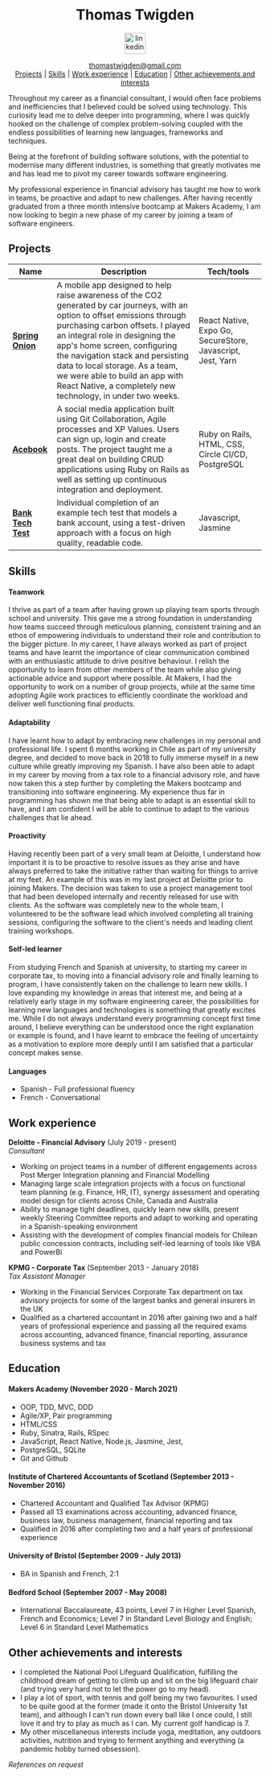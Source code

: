 <div align="center">

# Thomas Twigden

<a href='https://www.linkedin.com/in/thomas-twigden-01336232/'>
<img src="https://www.iconfinder.com/data/icons/free-social-icons/67/linkedin_circle_color-512.png" alt="linkedin" hspace="50" height="42" width="42"></a>

thomastwigden@gmail.com</br>
[Projects](#projects) | [Skills](#skills) | [Work experience](#work-experience) | [Education](#education) | [Other achievements and interests](#other-achievements-and-interests)

</div>

Throughout my career as a financial consultant, I would often face problems and inefficiencies that I believed could be solved using technology. This curiosity lead me to delve deeper into programming, where I was quickly hooked on the challenge of complex problem-solving coupled with the endless possibilities of learning new languages, frameworks and techniques.

Being at the forefront of building software solutions, with the potential to modernise many different industries, is something that greatly motivates me and has lead me to pivot my career towards software engineering.

My professional experience in financial advisory has taught me how to work in teams, be proactive and adapt to new challenges. After having recently graduated from a three month intensive bootcamp at Makers Academy, I am now looking to begin a new phase of my career by joining a team of software engineers.

## Projects

| Name                         | Description       | Tech/tools        |
| ---------------------------- | ----------------- | ----------------- |
| **[Spring Onion](https://github.com/twigz826/SmellsLikeGreenSpirit)** | A mobile app designed to help raise awareness of the CO2 generated by car journeys, with an option to offset emissions through purchasing carbon offsets. I played an integral role in designing the app's home screen, configuring the navigation stack and persisting data to local storage. As a team, we were able to build an app with React Native, a completely new technology, in under two weeks. | React Native, Expo Go, SecureStore, Javascript, Jest, Yarn |
| **[Acebook](https://github.com/twigz826/acebook-hemoglobin-trotters)** | A social media application built using Git Collaboration, Agile processes and XP Values. Users can sign up, login and create posts. The project taught me a great deal on building CRUD applications using Ruby on Rails as well as setting up continuous integration and deployment.| Ruby on Rails, HTML, CSS, Circle CI/CD, PostgreSQL |
| **[Bank Tech Test](https://github.com/twigz826/bankjs-tech-test)** | Individual completion of an example tech test that models a bank account, using a test-driven approach with a focus on high quality, readable code.| Javascript, Jasmine |

## Skills

#### Teamwork

I thrive as part of a team after having grown up playing team sports through school and university. This gave me a strong foundation in understanding how teams succeed through meticulous planning, consistent training and an ethos of empowering individuals to understand their role and contribution to the bigger picture. In my career, I have always worked as part of project teams and have learnt the importance of clear communication combined with an enthusiastic attitude to drive positive behaviour. I relish the opportunity to learn from other members of the team while also giving actionable advice and support where possible. At Makers, I had the opportunity to work on a number of group projects, while at the same time adopting Agile work practices to efficiently coordinate the workload and deliver well functioning final products.

#### Adaptability

I have learnt how to adapt by embracing new challenges in my personal and professional life. I spent 6 months working in Chile as part of my university degree, and decided to move back in 2018 to fully immerse myself in a new culture while greatly improving my Spanish. I have also been able to adapt in my career by moving from a tax role to a financial advisory role, and have now taken this a step further by completing the Makers bootcamp and transitioning into software engineering. My experience thus far in programming has shown me that being able to adapt is an essential skill to have, and I am confident I will be able to continue to adapt to the various challenges that lie ahead.

#### Proactivity

Having recently been part of a very small team at Deloitte, I understand how important it is to be proactive to resolve issues as they arise and have always preferred to take the initiative rather than waiting for things to arrive at my feet. An example of this was in my last project at Deloitte prior to joining Makers. The decision was taken to use a project management tool that had been developed internally and recently released for use with clients. As the software was completely new to the whole team, I volunteered to be the software lead which involved completing all training sessions, configuring the software to the client's needs and leading client training workshops.

#### Self-led learner

From studying French and Spanish at university, to starting my career in corporate tax, to moving into a financial advisory role and finally learning to program, I have consistently taken on the challenge to learn new skills. I love expanding my knowledge in areas that interest me, and being at a relatively early stage in my software engineering career, the possibilities for learning new languages and technologies is something that greatly excites me. While I do not always understand every programming concept first time around, I believe everything can be understood once the right explanation or example is found, and I have learnt to embrace the feeling of uncertainty as a motivation to explore more deeply until I am satisfied that a particular concept makes sense.

#### Languages

- Spanish - Full professional fluency
- French - Conversational

## Work experience

**Deloitte - Financial Advisory** (July 2019 - present)  
_Consultant_

- Working on project teams in a number of different engagements across Post Merger Integration planning and Financial Modelling
- Managing large scale integration projects with a focus on functional team planning (e.g. Finance, HR, IT), synergy assessment and operating model design for clients across Chile, Canada and Australia
- Ability to manage tight deadlines, quickly learn new skills, present weekly Steering Committee reports and adapt to working and operating in a Spanish-speaking environment
- Assisting with the development of complex financial models for Chilean public concession contracts, including self-led learning of tools like VBA and PowerBi

**KPMG - Corporate Tax** (September 2013 - January 2018)  
_Tax Assistant Manager_

- Working in the Financial Services Corporate Tax department on tax advisory projects for some of the largest banks and general insurers in the UK
- Qualified as a chartered accountant in 2016 after gaining two and a half years of professional experience and passing all the required exams across accounting, advanced finance, financial reporting, assurance business systems and tax


## Education

#### Makers Academy (November 2020 - March 2021)

- OOP, TDD, MVC, DDD
- Agile/XP, Pair programming
- HTML/CSS
- Ruby, Sinatra, Rails, RSpec
- JavaScript, React Native, Node.js, Jasmine, Jest,
- PostgreSQL, SQLite
- Git and Github

#### Institute of Chartered Accountants of Scotland (September 2013 - November 2016)

- Chartered Accountant and Qualified Tax Advisor (KPMG)
- Passed all 13 examinations across accounting, advanced finance, business law, business management, financial reporting and tax
- Qualified in 2016 after completing two and a half years of professional experience

#### University of Bristol (September 2009 - July 2013)

- BA in Spanish and French, 2:1

#### Bedford School (September 2007 - May 2008)

- International Baccalaureate, 43 points, Level 7 in Higher Level Spanish, French and Economics; Level 7 in Standard Level Biology and English; Level 6 in Standard Level Mathematics

## Other achievements and interests

- I completed the National Pool Lifeguard Qualification, fulfilling the childhood dream of getting to climb up and sit on the big lifeguard chair (and trying very hard not to let the power go to my head).
- I play a lot of sport, with tennis and golf being my two favourites. I used to be quite good at the former (made it onto the Bristol University 1st team), and although I can't run down every ball like I once could, I still love it and try to play as much as I can. My current golf handicap is 7.
- My other miscellaneous interests include yoga, meditation, any outdoors activities, nutrition and trying to ferment anything and everything (a pandemic hobby turned obsession).

_References on request_
